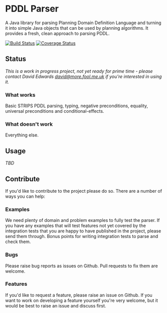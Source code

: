 # PDDL Parser

A Java library for parsing Planning Domain Definition Language and turning it into simple Java objects that can be used
by planning algorithms. It provides a fresh, clean approach to parsing PDDL.

[![Build Status](https://travis-ci.org/gerryai/pddl-parser.svg?branch=master)](https://travis-ci.org/gerryai/pddl-parser) [![Coverage Status](https://coveralls.io/repos/gerryai/pddl-parser/badge.png?branch=master)](https://coveralls.io/r/gerryai/pddl-parser?branch=master)

## Status
*This is a work in progress project, not yet ready for prime time - please contact David Edwards
<david@more.fool.me.uk> if you're interested in using it.*

### What works

Basic STRIPS PDDL parsing, typing, negative preconditions, equality, universal preconditions and conditional-effects.

### What doesn't work

Everything else.

## Usage

*TBD*

## Contribute

If you'd like to contribute to the project please do so. There are a number of ways you can help:

### Examples

We need plenty of domain and problem examples to fully test the parser. If you have any examples that will test features
not yet covered by the integration tests that you are happy to have published in the project, please send them through.
Bonus points for writing integration tests to parse and check them.

### Bugs

Please raise bug reports as issues on Github. Pull requests to fix them are welcome.

### Features

If you'd like to request a feature, please raise an issue on Github. If you want to work on developing a feature
yourself you're very welcome, but it would be best to raise an issue and discuss first.
